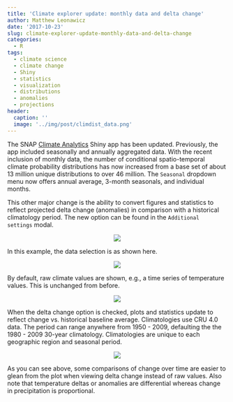 ```yaml
---
title: 'Climate explorer update: monthly data and delta change'
author: Matthew Leonawicz
date: '2017-10-23'
slug: climate-explorer-update-monthly-data-and-delta-change
categories:
  - R
tags:
  - climate science
  - climate change
  - Shiny
  - statistics
  - visualization
  - distributions
  - anomalies
  - projections
header:
  caption: ''
  image: '../img/post/climdist_data.png'
---
```


The SNAP [Climate Analytics](https://uasnap.shinyapps.io/climdist/) Shiny app has been updated.
Previously, the app included seasonally and annually aggregated data.
With the recent inclusion of monthly data, the number of conditional spatio-temporal climate probability distributions has now increased from a base set of about 13 million unique distributions to over 46 million. The `Seasonal` dropdown menu now offers annual average, 3-month seasonals, and individual months.

This other major change is the ability to convert figures and statistics to reflect projected delta change (anomalies) in comparison with a historical climatology period.
The new option can be found in the `Additional settings` modal.

<p align="center"><img src="/img/post/climdist_climatology.png"/></p>

In this example, the data selection is as shown here.

<p align="center"><img src="/img/post/climdist_data.png"/></p>

By default, raw climate values are shown, e.g., a time series of temperature values.
This is unchanged from before.

<p align="center"><img src="/img/post/climdist_ts1.png"/></p>

When the delta change option is checked, plots and statistics update to reflect change vs. historical baseline average.
Climatologies use CRU 4.0 data. The period can range anywhere from 1950 - 2009, defaulting the the 1980 - 2009 30-year climatology.
Climatologies are unique to each geographic region and seasonal period.

<p align="center"><img src="/img/post/climdist_ts2.png"/></p>

As you can see above, some comparisons of change over time are easier to glean from the plot when viewing delta change instead of raw values.
Also note that temperature deltas or anomalies are differential whereas change in precipitation is proportional.
